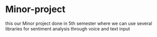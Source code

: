 # Minor-project
this our Minor project done in 5th semester where we can use several libraries for sentiment analysis through voice and text input
